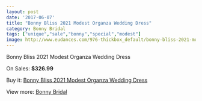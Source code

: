 ```yaml
---
layout: post
date: '2017-06-07'
title: "Bonny Bliss 2021 Modest Organza Wedding Dress"
category: Bonny Bridal
tags: ["unique","sale","bonny","special","modest"]
image: http://www.eudances.com/976-thickbox_default/bonny-bliss-2021-modest-organza-wedding-dress.jpg
---
```

Bonny Bliss 2021 Modest Organza Wedding Dress

On Sales: **$326.99**
<a href="https://www.eudances.com/en/bonny-bridal/347-bonny-bliss-2021-modest-organza-wedding-dress.html"><amp-img layout="responsive" width="600" height="600" src="//www.eudances.com/976-thickbox_default/bonny-bliss-2021-modest-organza-wedding-dress.jpg" alt="Bonny Bliss 2021 Modest Organza Wedding Dress 0" /></a>
<a href="https://www.eudances.com/en/bonny-bridal/347-bonny-bliss-2021-modest-organza-wedding-dress.html"><amp-img layout="responsive" width="600" height="600" src="//www.eudances.com/977-thickbox_default/bonny-bliss-2021-modest-organza-wedding-dress.jpg" alt="Bonny Bliss 2021 Modest Organza Wedding Dress 1" /></a>

Buy it: [Bonny Bliss 2021 Modest Organza Wedding Dress](https://www.eudances.com/en/bonny-bridal/347-bonny-bliss-2021-modest-organza-wedding-dress.html "Bonny Bliss 2021 Modest Organza Wedding Dress")

View more: [Bonny Bridal](https://www.eudances.com/en/3-bonny-bridal "Bonny Bridal")